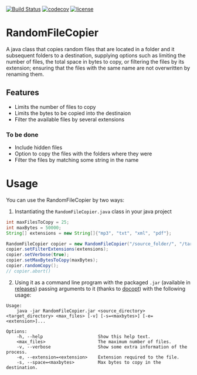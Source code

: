 [![Build Status](https://travis-ci.org/octaviospain/RandomFileCopier.svg?branch=master)](https://travis-ci.org/octaviospain/RandomFileCopier)
[![codecov](https://codecov.io/gh/octaviospain/RandomFileCopier/branch/master/graph/badge.svg)](https://codecov.io/gh/octaviospain/RandomFileCopier)
[![license](https://img.shields.io/badge/license-apache%202-brightgreen.svg)](https://github.com/octaviospain/TimecodeString/blob/master/LICENSE.txt)

# RandomFileCopier
A java class that copies random files that are located in a folder and it subsequent folders to a
destination, supplying options such as limiting the number of files, the total space in bytes to copy,
or filtering the files by its extension; ensuring that the files with the same name are not overwritten by renaming them.

## Features
* Limits the number of files to copy
* Limits the bytes to be copied into the destinaion
* Filter the available files by several extensions

### To be done
* Include hidden files
* Option to copy the files with the folders where they were
* Filter the files by matching some string in the name

# Usage
You can use the RandomFileCopier by two ways:

1. Instantiating the `RandomFileCopier.java` class in your java project

```java
int maxFilesToCopy = 25;
int maxBytes = 50000;
String[] extensions = new String[]{"mp3", "txt", "xml", "pdf"};

RandomFileCopier copier = new RandomFileCopier("/source_folder/", "/target_folder/", maxFilesToCopy);
copier.setFilterExtensions(extensions);
copier.setVerbose(true);
copier.setMaxBytesToCopy(maxBytes);
copier.randomCopy();
// copier.abort()
```

2. Using it as a command line program with the packaged `.jar` (available in
[releases](https://github.com/octaviospain/RandomFileCopier/releases)) passing arguments to it
(thanks to [docopt](https://github.com/docopt/docopt.java)) with the following usage:

```
Usage:
    java -jar RandomFileCopier.jar <source_directory> <target_directory> <max_files> [-v] [-s=<maxbytes>] [-e=<extension>]...

Options:
    -h, --help                     Show this help text.
    <max_files>                    The maximum number of files.
    -v, --verbose                  Show some extra information of the process.
    -e, --extension=<extension>    Extension required to the file.
    -s, --space=<maxbytes>         Max bytes to copy in the destination.
```